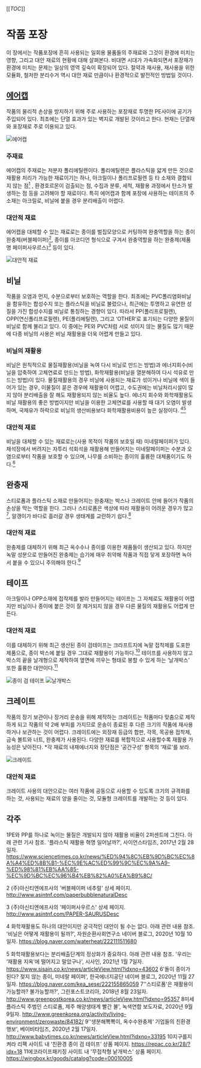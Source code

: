 [[_TOC_]]

# 작품 포장

이 장에서는 작품포장에 흔히 사용되는 일회용 물품들의 주재료와 그것이 환경에 미치는 영향, 그리고 대안 재료의 현황에 대해 살펴본다. 비대면 시대가 가속화되면서 포장재가 환경에 미치는 문제는 일상의 영역 깊숙이 확장되어 있다. 절약과 재사용, 재사용을 위한 모듈화, 철저한 분리수거 역시 대안 재료 만큼이나 환경적으로 발전적인 방법일 것이다. 

## [에어캡](에어캡)

작품의 물리적 손상을 방지하기 위해 주로 사용하는 포장재로 투명한 PE사이에 공기가 주입되어 있다. 최초에는 단열 효과가 있는 벽지로 개발된 것이라고 한다. 현재는 단열재와 포장재로 주로 이용되고 있다.

![에어캡](./uploads/tmp.fagscXT5Ll.png)

### 주재료
에어캡의 주재료는 저분자 폴리에틸렌이다. 폴리에틸렌은 플라스틱을 얇게 만든 것으로 재활용 처리가 가능한 재료이기는 하나, 아크릴이나 폴리프로필렌 등 타 소재와 결합되지 않는 점[<sup id="footnote-main">1</sup>](#fn1)
, 환경호르몬이 검출되는 점, 수집과 분류, 세척, 재활용 과정에서 탄소가 발생하는 점 등을 고려해야 할 재료이다. 특히 에어캡과 함께 포장에 사용하는 테이프의 주 소재는 아크릴로, 비닐에 붙을 경우 분리배출이 어렵다. 

### 대안적 재료
에어캡을 대체할 수 있는 재료로는 종이를 벌집모양으로 커팅하여 완충역할을 하는 종이완충제(버블페이퍼)[<sup id="footnote-main">2</sup>](#fn2), 종이를 아코디언 형식으로 구겨서 완충역할을 하는 완충제(제품명 페이퍼사우르스)[<sup id="footnote-main">3</sup>](#fn3) 등이 있다.

![대안적 재료](./uploads/tmp.Z876jniqbI.png)

 
## 비닐
작품을 오염과 먼지, 수분으로부터 보호하는 역할을 한다. 최초에는 PVC폴리염화비닐을 함유하는 합성수지 또는 플라스틱을 비닐로 불렀으나, 최근에는 투명하고 유연한 성질을 가진 합성수지를 비닐로 통칭하는 경향이 있다. 따라서 PP(폴리프로필렌), OPP(연신폴리프로필렌), PE(폴리에틸렌), 그리고 ‘OTHER’로 표기되는 다양한 물질이 비닐로 함께 불리고 있다. 이 중에는 PE와 PVC처럼 서로 섞이지 않는 물질도 많기 때문에 다종 비닐의 사용은 비닐 재활용을 더욱 어렵게 만들고 있다.

### 비닐의 재활용
비닐은 원칙적으로 물질재활용(비닐을 녹여 다시 비닐로 만드는 방법)과 에너지회수(비닐을 압축하여 고체연료로 만드는 방법), 화학재활용(비닐을 열분해하여 다시 석유로 만드는 방법)이 있다. 물질재활용의 경우 비닐에 사용되는 재료가 섞이거나 비닐에 색이 들어가 있는 경우, 이물질이 묻은 경우에 재활용이 어렵고, 수도권에는 비닐처리시설이 많지 않아 분리배출을 잘 해도 재활용되지 않는 비율도 높다. 에너지 회수와 화학재활용도 비닐 재활용의 좋은 방법이지만 비닐을 이용한 고체연료를 사용할 때 대기 오염이 발생하며, 국제유가 하락으로 비닐의 생산비용보다 화학재활용비용이 높은 실정이다. [<sup id="footnote-main">4</sup>](#fn4)[<sup id="footnote-main">5</sup>](#fn5)

### 대안적 재료
비닐을 대체할 수 있는 재료로는(사용 목적이 작품의 보호일 때) 미네랄페이퍼가 있다. 채석장에서 버려지는 자투리 석회석을 재활용해 만들어지는 미네랄페이퍼는 수분과 오염으로부터 작품을 보호할 수 있으며, 나무를 소비하는 종이의 훌륭한 대체품이기도 하다.[<sup id="footnote-main">6</sup>](#fn6)


## 완충재
스티로폼과 플라스틱 소재로 만들어지는 완충재는 박스나 크레이트 안에 들어가 작품의 손상을 막는 역할을 한다. 그러나 스티로폼은 색상에 따라 재활용이 어려운 경우가 많고[<sup id="footnote-main">7</sup>](#fn7), 알갱이가 바다로 흘러갈 경우 생태계를 교란하기 쉽다.[<sup id="footnote-main">8</sup>](#fn8)

### 대안적 재료
완충제를 대체하기 위해 최근 옥수수나 종이를 이용한 제품들이 생산되고 있다. 하지만 녹말 성분으로 만들어진 완충제는 습기에 매우 취약해 작품과 직접 닿게 포장하면 녹아서 붙을 수 있으니 주의해야 한다.[<sup id="footnote-main">9</sup>](#fn9)


## 테이프
아크릴이나 OPP소재에 접착제를 발라 만들어지는 테이프는 그 자체로도 재활용이 어렵지만 비닐이나 종이에 붙은 것이 잘 제거되지 않을 경우 다른 물질의 재활용도 어렵게 만든다.

### 대안적 재료
이를 대체하기 위해 최근 생산된 종이 검테이프는 크라프트지에 녹말 접착제를 도포한 제품으로, 종이 박스에 붙일 경우 그대로 재활용이 가능하다.[<sup id="footnote-main">10</sup>](#fn10) 테이프를 사용하지 않고 박스의 끝을 날개형으로 제작하여 옆면에 끼우는 형태로 봉할 수 있게 하는 ‘날개박스’ 또한 훌륭한 대안이다.[<sup id="footnote-main">11</sup>](#fn11)

![종이 검 테이프](./uploads/part1-02.jpg)
![날개박스](./uploads/part1-03.jpg)

## 크레이트
작품의 장기 보관이나 장거리 운송을 위해 제작하는 크레이트는 작품마다 맞춤으로 제작하게 되고 작품의 약 2배 부피를 가지므로 운송이 종료된 후 다른 크기의 작품에 재사용하거나 보관하는 것이 어렵다.
크레이트에는 외장재 등급의 합판, 각목, 목공용 접착제, 금속 볼트와 너트, 완충제가 사용된다. 다양한 재료를 복합적으로 사용할수록 재활용 가능성은 낮아진다. 
*각 재료의 내재에너지와 장단점은 ‘공간구성' 항목의 ‘재료'를 보라.

![크레이트](./uploads/part1-04.jpg)
### 대안적 재료
크레이트 사용의 대안으로는 여러 작품에 공동으로 사용할 수 있도록 크기의 규격화를 하는 것, 사용되는 재료의 양을 줄이는 것, 모듈형 크레이트를 개발하는 것 등이 있다.

## 각주
<span id="fn1">1</span>PE와 PP를 하나로 녹이는 물질은 개발되지 않아 재활용 비율이 2퍼센트에 그친다. 아래 관련 기사 참조. '플라스틱 재활용 혁명 일어날까?', 사이언스타임즈, 2017년 2월 28일자. https://www.sciencetimes.co.kr/news/%ED%94%8C%EB%9D%BC%EC%8A%A4%ED%8B%B1-%EC%9E%AC%ED%99%9C%EC%9A%A9-%ED%98%81%EB%AA%85-%EC%9D%BC%EC%96%B4%EB%82%A0%EA%B9%8C/

<span id="fn2">2</span> (주)아신티엔에프사의 '버블페이퍼 네추럴' 상세 페이지. http://www.asintnf.com/paperbubblenaturalDesc

<span id="fn3">3</span> (주)아신티엔에프사의 '페이퍼사우르스' 상세 페이지. http://www.asintnf.com/PAPER-SAURUSDesc

<span id="fn4">4</span> 화학재활용도 하나의 대안이지만 궁극적인 대안이 될 수는 없다. 아래 관련 내용 참조. '비닐은 어떻게 재활용이 될까?', 자원순환사회연구소 네이버 블로그, 2020년 10월 10일자. 
https://blog.naver.com/waterheat/222111511680

<span id="fn5">5</span> 화학재활용보다는 분리배출단계의 정상화가 중요하다. 아래 관련 내용 참조. '우리는 ‘재활용 지옥’에 떨어지고 말았구나', 시사인, 2021년 1월 7일자. https://www.sisain.co.kr/news/articleView.html?idxno=43602
<span id="fn6">6</span>'돌이 종이가 된다? 젖지 않는 종이, 미네랄 페이퍼', 한국에너지공단 네이버 블로그, 2020년 11월 27일자. https://blog.naver.com/kea_sese/222155865059
<span id="fn7">7</span>''스티로폼'은 재활용이 가능할까? 불가능할까?', 그린포스트코리아, 2018년 8월 23일자. http://www.greenpostkorea.co.kr/news/articleView.html?idxno=95357
<span id="fn8">8</span>미세플라스틱 주범인 스티로폼, 제주 해양생태계 빨간 불', 녹색연합 보도자료, 2020년 9월 9일자. http://www.greenkorea.org/activity/living-environment/zerowaste/84182/
<span id="fn9">9</span>'‘생분해뽁뽁이, 옥수수완충제‘ 기업들의 친환경 행보', 베이비타임즈, 2020년 2월 17일자. http://www.babytimes.co.kr/news/articleView.html?idxno=33195
<span id="fn10">10</span>지구를지켜라 리팩 사이트 내 ‘친환경 종이 검 테이프’ 상품 페이지. https://repac.co.kr/28/?idx=18
<span id="fn11">11</span>에코라이프패키징 사이트 내 '무접착형 낱개박스' 상품 페이지. https://wingbox.kr/goods/catalog?code=00010005